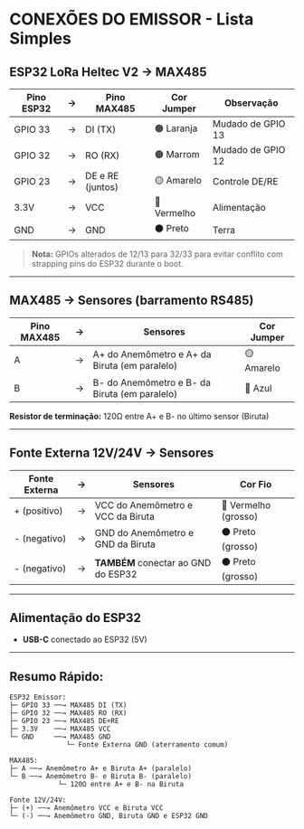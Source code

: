 # CONEXÕES DO EMISSOR - Lista Simples

## ESP32 LoRa Heltec V2 → MAX485

| Pino ESP32 | → | Pino MAX485 | Cor Jumper | Observação |
|------------|---|-------------|------------|------------|
| GPIO 33    | → | DI (TX)     | 🟠 Laranja | Mudado de GPIO 13 |
| GPIO 32    | → | RO (RX)     | 🟤 Marrom  | Mudado de GPIO 12 |
| GPIO 23    | → | DE e RE (juntos) | 🟡 Amarelo | Controle DE/RE |
| 3.3V       | → | VCC         | 🔴 Vermelho | Alimentação |
| GND        | → | GND         | ⚫ Preto   | Terra |

> **Nota:** GPIOs alterados de 12/13 para 32/33 para evitar conflito com strapping pins do ESP32 durante o boot.

---

## MAX485 → Sensores (barramento RS485)

| Pino MAX485 | → | Sensores | Cor Jumper |
|-------------|---|----------|------------|
| A           | → | A+ do Anemômetro e A+ da Biruta (em paralelo) | 🟡 Amarelo |
| B           | → | B- do Anemômetro e B- da Biruta (em paralelo) | 🔵 Azul |

**Resistor de terminação:** 120Ω entre A+ e B- no último sensor (Biruta)

---

## Fonte Externa 12V/24V → Sensores

| Fonte Externa | → | Sensores | Cor Fio |
|---------------|---|----------|---------|
| + (positivo)  | → | VCC do Anemômetro e VCC da Biruta | 🔴 Vermelho (grosso) |
| - (negativo)  | → | GND do Anemômetro e GND da Biruta | ⚫ Preto (grosso) |
| - (negativo)  | → | **TAMBÉM** conectar ao GND do ESP32 | ⚫ Preto (grosso) |

---

## Alimentação do ESP32

- **USB-C** conectado ao ESP32 (5V)

---

## Resumo Rápido:

```
ESP32 Emissor:
├─ GPIO 33 ──→ MAX485 DI (TX)
├─ GPIO 32 ──→ MAX485 RO (RX)
├─ GPIO 23 ──→ MAX485 DE+RE
├─ 3.3V    ──→ MAX485 VCC
└─ GND     ──→ MAX485 GND
              └─ Fonte Externa GND (aterramento comum)

MAX485:
├─ A ──→ Anemômetro A+ e Biruta A+ (paralelo)
└─ B ──→ Anemômetro B- e Biruta B- (paralelo)
            └─ 120Ω entre A+ e B- na Biruta

Fonte 12V/24V:
├─ (+) ──→ Anemômetro VCC e Biruta VCC
└─ (-) ──→ Anemômetro GND, Biruta GND e ESP32 GND
```
